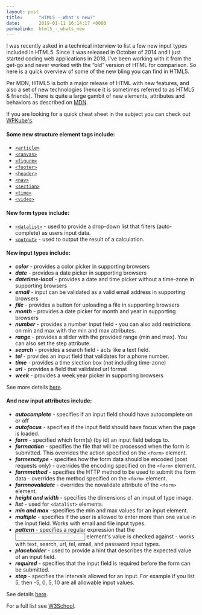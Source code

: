```yaml
---
layout: post
title:      "HTML5 - What's new?"
date:       2019-01-11 16:14:17 +0000
permalink:  html5_-_whats_new
---
```



I was recently asked in a technical interview to list a few new input types included in HTML5. Since it was released in October of 2014 and I just started coding web applications in 2018, I’ve been working with it from the get-go and never worked with the “old” version of HTML for comparison. So here is a quick overview of some of the new bling you can find in HTML5. 

Per MDN, HTML5 is both a major release of HTML with new features, and also a set of new technologies (hence it is sometimes referred to as HTML5 & friends).  There is quite a large gambit of new elements, attributes and behaviors as described on [MDN](https://developer.mozilla.org/en-US/docs/Web/Guide/HTML/HTML5). 

If you are looking for a quick cheat sheet in the subject you can check out [WPKube's](https://www.wpkube.com/html5-cheat-sheet/).
#### Some new structure element tags include: 
* [`<article>`](https://developer.mozilla.org/en-US/docs/Web/HTML/Element/article) 
* [`<canvas>`](https://developer.mozilla.org/en-US/docs/Web/HTML/Element/canvas)
* [`<figure>`](https://developer.mozilla.org/en-US/docs/Web/HTML/Element/figure)
* [`<footer>`](https://developer.mozilla.org/en-US/docs/Web/HTML/Element/footer)
* [`<header>`](https://developer.mozilla.org/en-US/docs/Web/HTML/Element/header)
* [`<nav>`](https://developer.mozilla.org/en-US/docs/Web/HTML/Element/nav)
* [`<section>`](https://developer.mozilla.org/en-US/docs/Web/HTML/Element/section)
* [`<time>`](https://developer.mozilla.org/en-US/docs/Web/HTML/Element/time)
* [`<video>`](https://developer.mozilla.org/en-US/docs/Web/HTML/Element/video)
#### New form types include:
* [`<datalist>`](https://developer.mozilla.org/en-US/docs/Web/HTML/Element/datalist) - used to provide a drop-down list that filters (auto-complete) as users input data. 
* [`<output>`](https://developer.mozilla.org/en-US/docs/Web/HTML/Element/output) - used to output the result of a calculation. 
#### New input types include:
* ***color*** - provides a color picker in supporting browsers
* ***date*** - provides a date picker in supporting browsers
* ***datetime-local*** - provides a date and time picker without a time-zone in supporting browsers
* ***email*** - input can be validated as a valid email address in supporting browsers
* ***file*** - provides a button for uploading a file in supporting browsers
* ***month*** - provides a date picker for month and year in supporting browsers
* ***number*** - provides a number input field - you can also add restrictions on min and max with the min and max attributes. 
* ***range*** - provides a slider with the provided range (min and max). You can also set the step attribute. 
* ***search*** - provides a search field - acts like a text field. 
* ***tel*** - provides an input field that validates for a phone number. 
* ***time*** - provides a time slection box (not including time-zone)
* ***url*** - provides a field that validated url format
* ***week*** - provides a week.year picker in supporting browsers

See more details [here](https://www.w3schools.com/html/html_form_input_types.asp).
#### And new input attributes include:
* ***autocomplete*** - specifies if an input field should have autocomplete on or off
* ***autofocus*** - specifies if the input field should have focus when the page is loaded.
* ***form*** - specified which form(s) (by id) an input field belogs to. 
* ***formaction*** - specifies the file that will be processed when the form is submitted. This overrides the action specified on the `<form>` element. 
* ***formenctype*** - specifies how the form data should be encoded (post requests only) - overrides the encoding specified on the `<form>` element.
* ***formmethod*** - specifies the HTTP method to be used to submit the form data - overrides the method specified on the `<form>` element. 
* ***formnovalidate*** - overrides the novalidate attribute of the `<form>` element.
* ***height and width*** - specifies the dimensions of an imput of type image.  
* ***list*** - used for `<datalist>` elements.
* ***min and max*** -specifies the min and max values for an input element. 
* ***multiple*** - specifies if the user is allowed to enter more than one value in the input field. Works with email and file input types. 
* ***pattern***  - specifies a regular expression that the <input> element's value is checked against - works with text, search, url, tel, email, and password input types. 
* ***placeholder*** - used to provide a hint that describes the expected value of an input field. 
* ***required*** - specifies that the input field is required before the form can be submitted. 
* ***step*** - specifies the intervals allowed for an input. For example if you list 5, then -5, 0, 5, 10 are all allowable input values. 

See details [here](https://www.w3schools.com/html/html_form_attributes.asp).

For a full list see [W3School](https://www.w3schools.com/html/html5_new_elements.asp).

